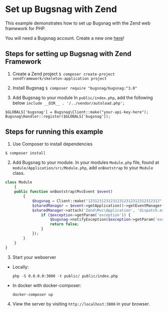# Set up Bugsnag with Zend

This example demonstrates how to set up Bugsnag with the Zend web framework for PHP.

You will need a Bugsnag account. Create a new one [here](https://www.bugsnag.com/platforms/php/)!

## Steps for setting up Bugsnag with Zend Framework

1. Create a Zend project
`$ composer create-project zendframework/skeleton-application project`

2. Install Bugsnag
`$ composer require "bugsnag/bugsnag:^3.0"`

3. Add Bugsnag to your module
In `public/index.php`, add the following below `include __DIR__ . '/../vendor/autoload.php';`
  ```php?start
  $GLOBALS['bugsnag'] = Bugsnag\Client::make("your-api-key-here");
  Bugsnag\Handler::register($GLOBALS['bugsnag']);
  ```

## Steps for running this example
1. Use Composer to install dependencies
  ```php
  $ composer install
  ```

2. Add Bugsnag to your module.
   In your modules `Module.php` file, found at `module/Application/src/Module.php`, add `onBootstrap`
   to your `Module` class.

  ```php
  class Module
      {
      public function onBootstrap(MvcEvent $event)
          {
              $bugsnag = Client::make("12312312312312312312312312312312", "http://localhost:62000");
              $sharedManager = $event->getApplication()->getEventManager()->getSharedManager();
              $sharedManager->attach('Zend\Mvc\Application', 'dispatch.error', function($exception) use ($bugsnag) {
                  if ($exception->getParam('exception')) {
                      $bugsnag->notifyException($exception->getParam('exception'));
                      return false;
                  }
              });
          }
      }
  }
  ```

3. Start your webserver

- Locally:
  ```shell
  php -S 0.0.0.0:3000 -t public/ public/index.php
  ```

- In docker with docker-composer:
  ```shell
  docker-composer up
  ```

4. View the server by visiting `http://localhost:3000` in your browser.
